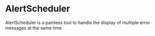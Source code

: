 # AlertScheduler

AlertScheduler is a painless tool to handle the display of multiple error messages at the same time.
